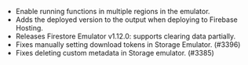 - Enable running functions in multiple regions in the emulator.
- Adds the deployed version to the output when deploying to Firebase Hosting.
- Releases Firestore Emulator v1.12.0: supports clearing data partially.
- Fixes manually setting download tokens in Storage Emulator. (#3396)
- Fixes deleting custom metadata in Storage emulator. (#3385)